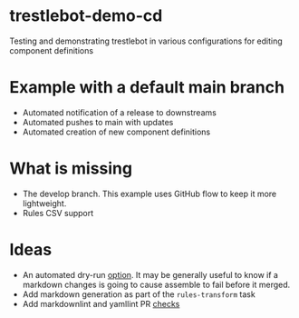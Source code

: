 # trestlebot-demo-cd
Testing and demonstrating trestlebot in various configurations for editing component definitions

# Example with a default main branch

- Automated notification of a release to downstreams
- Automated pushes to main with updates
- Automated creation of new component definitions

# What is missing

- The develop branch. This example uses GitHub flow to keep it more lightweight.
- Rules CSV support

# Ideas
- An automated dry-run [option](https://github.com/RedHatProductSecurity/trestle-bot/issues/181). It may be generally useful to know if a markdown changes is going to cause assemble to fail before it merged.
- Add markdown generation as part of the `rules-transform` task
- Add markdownlint and yamllint PR [checks](https://github.com/RedHatProductSecurity/trestle-bot/issues/165)
